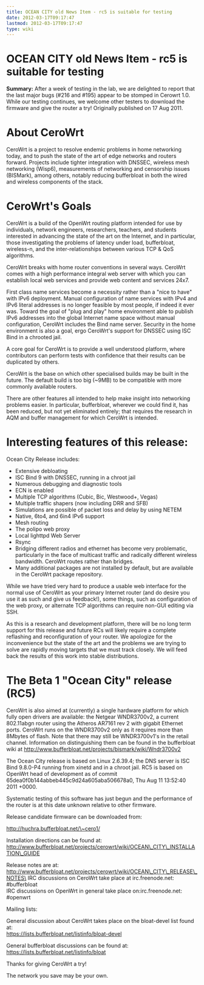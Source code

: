 ```yaml
---
title: OCEAN CITY old News Item - rc5 is suitable for testing
date: 2012-03-17T09:17:47
lastmod: 2012-03-17T09:17:47
type: wiki
---
```

OCEAN CITY old News Item - rc5 is suitable for testing
======================================================

**Summary:** After a week of testing in the lab, we are delighted to
report that the last major bugs (\#216 and \#195) appear to be stomped
in Cerowrt 1.0. While our testing continues, we welcome other testers to
download the firmware and give the router a try! Originally published on
17 Aug 2011.

About CeroWrt
=============

CeroWrt is a project to resolve endemic problems in home networking
today, and to push the state of the art of edge networks and routers
forward. Projects include tighter integration with DNSSEC, wireless mesh
networking (Wisp6), measurements of networking and censorship issues
(BISMark), among others, notably reducing bufferbloat in both the wired
and wireless components of the stack.

CeroWrt's Goals
===============

CeroWrt is a build of the OpenWrt routing platform intended for use by
individuals, network engineers, researchers, teachers, and students
interested in advancing the state of the art on the Internet, and in
particular, those investigating the problems of latency under load,
bufferbloat, wireless-n, and the inter-relationships between various TCP
& QoS algorithms.

CeroWrt breaks with home router conventions in several ways. CeroWrt
comes with a high performance integral web server with which you can
establish local web services and provide web content and services 24x7.

First class name services become a necessity rather than a "nice to
have" with IPv6 deployment. Manual configuration of name services with
IPv4 and IPv6 literal addresses is no longer feasible by most people, if
indeed it ever was. Toward the goal of "plug and play" home environment
able to publish IPv6 addresses into the global Internet name space
without manual configuration, CeroWrt includes the Bind name server.
Security in the home environment is also a goal, ergo CeroWrt's support
for DNSSEC using ISC Bind in a chrooted jail.

A core goal for CeroWrt is to provide a well understood platform, where
contributors can perform tests with confidence that their results can be
duplicated by others.

CeroWrt is the base on which other specialised builds may be built in
the future. The default build is too big (\~9MB) to be compatible with
more commonly available routers.

There are other features all intended to help make insight into
networking problems easier. In particular, bufferbloat, wherever we
could find it, has been reduced, but not yet eliminated entirely; that
requires the research in AQM and buffer management for which CeroWrt is
intended.

Interesting features of this release:
=====================================

Ocean City Release includes:

-   Extensive debloating
-   ISC Bind 9 with DNSSEC, running in a chroot jail
-   Numerous debugging and diagnostic tools
-   ECN is enabled
-   Multiple TCP algorithms (Cubic, Bic, Westwood+, Vegas)
-   Multiple traffic shapers (now including DRR and SFB)
-   Simulations are possible of packet loss and delay by using NETEM
-   Native, 6to4, and 6in4 IPv6 support
-   Mesh routing
-   The polipo web proxy
-   Local lighttpd Web Server
-   Rsync
-   Bridging different radios and ethernet has become very problematic,
    particularly in the face of multicast traffic and radically
    different wireless bandwidth. CeroWrt routes rather than bridges.
-   Many additional packages are not installed by default, but are
    available in the CeroWrt package repository.

While we have tried very hard to produce a usable web interface for the
normal use of CeroWrt as your primary Internet router (and do desire you
use it as such and give us feedback!), some things, such as
configuration of the web proxy, or alternate TCP algorithms can require
non-GUI editing via SSH.

As this is a research and development platform, there will be no long
term support for this release and future RCs will likely require a
complete reflashing and reconfiguration of your router. We apologize for
the inconvenience but the state of the art and the problems we are
trying to solve are rapidly moving targets that we must track closely.
We will feed back the results of this work into stable distributions.

The Beta 1 "Ocean City" release (RC5)
=====================================

CeroWrt is also aimed at (currently) a single hardware platform for
which fully open drivers are available: the Netgear WNDR3700v2, a
current 802.11abgn router using the Atheros AR7161 rev 2 with gigabit
Ethernet ports. CeroWrt runs on the WNDR3700v2 only as it requires more
than 8Mbytes of flash. Note that there may still be WNDR3700v1's in the
retail channel. Information on distinguishing them can be found in the
bufferbloat wiki at
http://www.bufferbloat.net/projects/bismark/wiki/Wndr3700v2

The Ocean City release is based on Linux 2.6.39.4; the DNS server is ISC
Bind 9.8.0-P4 running from xinetd and in a chroot jail. RC5 is based on
OpenWrt head of development as of commit
65dea0f0b144abbeb445c9d24a605aba506678a0, Thu Aug 11 13:52:40 2011
+0000.

Systematic testing of this software has just begun and the performance
of the router is at this date unknown relative to other firmware.

Release candidate firmware can be downloaded from:

http://huchra.bufferbloat.net/\~cero1/

Installation directions can be found at:\
http://www.bufferbloat.net/projects/cerowrt/wiki/OCEAN\_CITY\_INSTALLATION\_GUIDE

Release notes are at:\
http://www.bufferbloat.net/projects/cerowrt/wiki/OCEAN\_CITY\_RELEASE\_NOTES\
IRC discussions on CeroWrt take place at irc.freenode.net:
\#bufferbloat\
IRC discussions on OpenWrt in general take place on:irc.freenode.net:
\#openwrt

Mailing lists:

General discussion about CeroWrt takes place on the bloat-devel list
found at:\
https://lists.bufferbloat.net/listinfo/bloat-devel

General bufferbloat discussions can be found at:\
https://lists.bufferbloat.net/listinfo/bloat

Thanks for giving CeroWrt a try!

The network you save may be your own.
